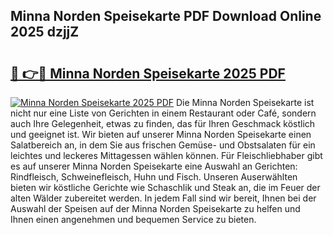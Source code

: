 ## Minna Norden Speisekarte PDF Download Online 2025 dzjjZ

# <h2><a href="http://gcd7rui.nevu.top/?p=Minna+Norden+Speisekarte">🔗 👉🔴 Minna Norden Speisekarte 2025 PDF</a></h2>

[![Minna Norden Speisekarte 2025 PDF](https://i.imgur.com/dBaPXMq.png)](http://gcd7rui.nevu.top/?p=Minna+Norden+Speisekarte)
Die Minna Norden Speisekarte ist nicht nur eine Liste von Gerichten in einem Restaurant oder Café, sondern auch Ihre Gelegenheit, etwas zu finden, das für Ihren Geschmack köstlich und geeignet ist. Wir bieten auf unserer Minna Norden Speisekarte einen Salatbereich an, in dem Sie aus frischen Gemüse- und Obstsalaten für ein leichtes und leckeres Mittagessen wählen können. Für Fleischliebhaber gibt es auf unserer Minna Norden Speisekarte eine Auswahl an Gerichten: Rindfleisch, Schweinefleisch, Huhn und Fisch. Unseren Auserwählten bieten wir köstliche Gerichte wie Schaschlik und Steak an, die im Feuer der alten Wälder zubereitet werden. In jedem Fall sind wir bereit, Ihnen bei der Auswahl der Speisen auf der Minna Norden Speisekarte zu helfen und Ihnen einen angenehmen und bequemen Service zu bieten.
